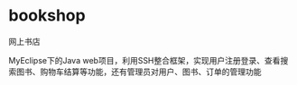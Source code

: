 bookshop
=========

网上书店

MyEclipse下的Java web项目，利用SSH整合框架，实现用户注册登录、查看搜索图书、购物车结算等功能，还有管理员对用户、图书、订单的管理功能

